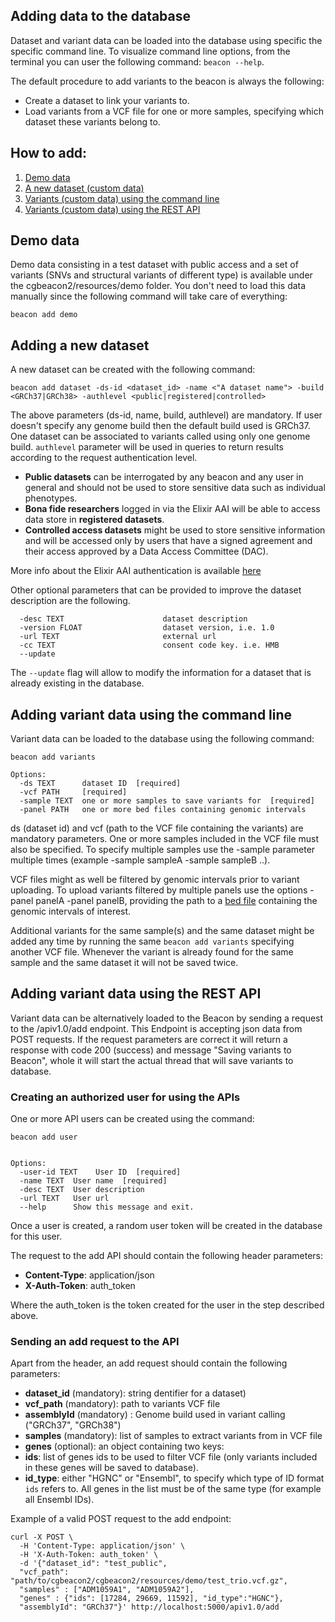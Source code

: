 
## Adding data to the database

Dataset and variant data can be loaded into the database using specific the specific command line. To visualize command line options, from the terminal you can user the following command: `beacon --help`.

The default procedure to add variants to the beacon is always the following:

- Create a dataset to link your variants to.
- Load variants from a VCF file for one or more samples, specifying which dataset these variants belong to.

## How to add:
1. [ Demo data ](#demodata)
1. [ A new dataset (custom data)](#dataset)
1. [ Variants (custom data) using the command line](#variants_cli)
1. [ Variants (custom data) using the REST API](#variants_api)


<a name="demodata"></a>
## Demo data
Demo data consisting in a test dataset with public access and a set of variants (SNVs and structural variants of different type) is available under the cgbeacon2/resources/demo folder. You don't need to load this data manually since the following command will take care of everything:
```
beacon add demo
```

<a name="dataset"></a>
## Adding a new dataset
A new dataset can be created with the following command:
```
beacon add dataset -ds-id <dataset_id> -name <"A dataset name"> -build <GRCh37|GRCh38> -authlevel <public|registered|controlled>
```
The above parameters (ds-id, name, build, authlevel) are mandatory. If user doesn't specify any genome build then the default build used is GRCh37. One dataset can be associated to variants called using only one genome build.
`authlevel` parameter will be used in queries to return results according to the request authentication level.

- **Public datasets** can be interrogated by any beacon and any user in general and should not be used to store sensitive data such as individual phenotypes.
- **Bona fide researchers** logged in via the Elixir AAI will be able to access data store in **registered datasets**.
- **Controlled access datasets** might be used to store sensitive information and will be accessed only by users that have a signed agreement and their access approved by a Data Access Committee (DAC).


More info about the Elixir AAI authentication is available [here](https://elixir-europe.org/services/compute/aai)

Other optional parameters that can be provided to improve the dataset description are the following.
```
  -desc TEXT                      dataset description
  -version FLOAT                  dataset version, i.e. 1.0
  -url TEXT                       external url
  -cc TEXT                        consent code key. i.e. HMB
  --update
```
The `--update` flag will allow to modify the information for a dataset that is already existing in the database.


<a name="variants_cli"></a>
## Adding variant data using the command line
Variant data can be loaded to the database using the following command:

```
beacon add variants

Options:
  -ds TEXT      dataset ID  [required]
  -vcf PATH     [required]
  -sample TEXT  one or more samples to save variants for  [required]
  -panel PATH   one or more bed files containing genomic intervals
```
ds (dataset id) and vcf (path to the VCF file containing the variants) are mandatory parameters. One or more samples included in the VCF file must also be specified. To specify multiple samples use the -sample parameter multiple times (example -sample sampleA -sample sampleB ..).

VCF files might as well be filtered by genomic intervals prior to variant uploading. To upload variants filtered by multiple panels use the options -panel panelA -panel panelB, providing the path to a [bed file](http://genome.ucsc.edu/FAQ/FAQformat#format1) containing the genomic intervals of interest.

Additional variants for the same sample(s) and the same dataset might be added any time by running the same `beacon add variants` specifying another VCF file. Whenever the variant is already found for the same sample and the same dataset it will not be saved twice.

<a name="variants_api"></a>
## Adding variant data using the REST API
Variant data can be alternatively loaded to the Beacon by sending a request to the /apiv1.0/add endpoint.
This Endpoint is accepting json data from POST requests. If the request parameters are correct it will return a response with code 200 (success) and message "Saving variants to Beacon", whole it will start the actual thread that will save variants to database.

### Creating an authorized user for using the APIs
One or more API users can be created using the command:
```
beacon add user


Options:
  -user-id TEXT    User ID  [required]
  -name TEXT  User name  [required]
  -desc TEXT  User description
  -url TEXT   User url
  --help      Show this message and exit.
```
Once a user is created, a random user token will be created in the database for this user.


The request to the add API should contain the following header parameters:
 - **Content-Type**: application/json
 - **X-Auth-Token**: auth_token

Where the auth_token is the token created for the user in the step described above.

### Sending an add request to the API
Apart from the header, an add request should contain the following parameters:
 - **dataset_id** (mandatory): string dentifier for a dataset)
 - **vcf_path** (mandatory): path to variants VCF file
 - **assemblyId** (mandatory) : Genome build used in variant calling ("GRCh37", "GRCh38")
 - **samples** (mandatory): list of samples to extract variants from in VCF file
 - **genes** (optional): an object containing two keys:
  - **ids**: list of genes ids to be used to filter VCF file (only variants included in these genes will be saved to database).
  - **id_type**: either "HGNC" or "Ensembl", to specify which type of ID format `ids` refers to. All genes in the list must be of the same type (for example all Ensembl IDs).

Example of a valid POST request to the add endpoint:
```
curl -X POST \
  -H 'Content-Type: application/json' \
  -H 'X-Auth-Token: auth_token' \
  -d '{"dataset_id": "test_public",
  "vcf_path": "path/to/cgbeacon2/cgbeacon2/resources/demo/test_trio.vcf.gz",
  "samples" : ["ADM1059A1", "ADM1059A2"],
  "genes" : {"ids": [17284, 29669, 11592], "id_type":"HGNC"},
  "assemblyId": "GRCh37"}' http://localhost:5000/apiv1.0/add
```
